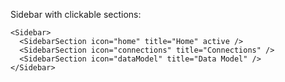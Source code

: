 Sidebar with clickable sections:
```
<Sidebar>
  <SidebarSection icon="home" title="Home" active />
  <SidebarSection icon="connections" title="Connections" />
  <SidebarSection icon="dataModel" title="Data Model" />
</Sidebar>
```
